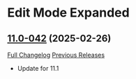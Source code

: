 # Edit Mode Expanded

## [11.0-042](https://github.com/teelolws/EditModeExpanded/tree/11.0-042) (2025-02-26)
[Full Changelog](https://github.com/teelolws/EditModeExpanded/compare/11.0-041...11.0-042) [Previous Releases](https://github.com/teelolws/EditModeExpanded/releases)

- Update for 11.1  
